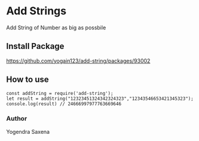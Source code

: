 # Add Strings
Add String of Number as big as possbile

## Install Package
https://github.com/yogain123/add-string/packages/93002

## How to use
```
const addString = require('add-string');
let result = addString("12323451324342324323","12343546653421345323");
console.log(result) // 24666997977763669646
```

 ### Author
 Yogendra Saxena
